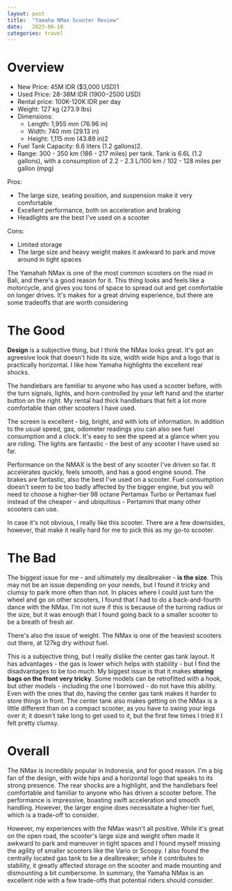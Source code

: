 ```yaml
---
layout: post
title:  "Yamaha NMax Scooter Review"
date:   2023-06-18
categories: travel
---
```


# Overview

- New Price: 45M IDR ($3,000 USD​)1​
- Used Price: 28-38M IDR ($1900-$2500 USD)
- Rental price: 100K-120K IDR per day
- Weight: 127 kg (273.9 lbs)​
- Dimensions:
    - Length: 1,955 mm (76.96 in)
    - Width: 740 mm (29.13 in)
    - Height: 1,115 mm (43.89 in)​2​
- Fuel Tank Capacity: 6.6 liters (1.2 gallons)​2​.
- Range: 300 - 350 km (186 - 217 miles) per tank. Tank is 6.6L (1.2 gallons), with a consumption of 2.2 - 2.3 L/100 km / 102 - 128 miles per gallon (mpg)

Pros:
- The large size, seating position, and suspension make it very comfortable
- Excellent performance, both on acceleration and braking
- Headlights are the best I've used on a scooter

Cons:

- Limited storage
- The large size and heavy weight makes it awkward to park and move around in tight spaces

The Yamahah NMax is one of the most common scooters on the road in Bali, and there's a good reason for it. This thing looks and feels like a motorcycle, and gives you tons of space to spread out and get comfortable on longer drives. It's makes for a great driving experience, but there are some tradeoffs that are worth considering

# The Good
**Design** is a subjective thing, but I think the NMax looks great. It's got an agreesive look that doesn't hide its size, width wide hips and a logo that is practically horizontal. I like how Yamaha highlights the excellent rear shocks.

The handlebars are familiar to anyone who has used a scooter before, with the turn signals, lights, and horn controlled by your left hand and the starter button on the right. My rental had thick handlebars that felt a lot more comfortable than other scooters I have used.

The screen is excellent - big, bright, and with lots of information. In addition to the usual speed, gas, odometer readings you can also see fuel consumption and a clock. It's easy to see the speed at a glance when you are riding. The lights are fantastic - the best of any scooter I have used so far.

Performance on the NMAX is the best of any scooter I've driven so far. It accelerates quickly, feels smooth, and has a good engine sound. The brakes are fantastic, also the best I've used on a scooter. Fuel consumption doesn't seem to be too badly affected by the bigger engine, but you will need to choose a higher-tier 98 octane Pertamax Turbo or Pertamax fuel instead of the cheaper - and ubiquitous - Pertamini that many other scooters can use.

In case it's not obvious, I really like this scooter. There are a few downsides, however, that make it really hard for me to pick this as my go-to scooter.

# The Bad
The biggest issue for me - and ultimately my dealbreaker - **is the size**. This may not be an issue depending on your needs, but I found it tricky and clumsy to park more often than not. In places where I could just turn the wheel and go on other scooters, I found that I had to do a back-and-fourth dance with the NMax. I'm not sure if this is because of the turning radius or the size, but it was enough that I found going back to a smaller scooter to be a breath of fresh air.

There's also the issue of weight. The NMax is one of the heaviest scooters out there, at 127kg dry without fuel.

This is a subjective thing, but I really dislike the center gas tank layout. It has advantages - the gas is lower which helps with stability - but I find the disadvantages to be too much. My biggest issue is that it makes **storing bags on the front very tricky**. Some models can be retrofitted with a hook, but other models - including the one I borrowed - do not have this ability. Even with the ones that do, having the center gas tank makes it harder to store things in front. The center tank also makes getting on the NMax is a little different than on a compact scooter, as you have to swing your legs over it; it doesn't take long to get used to it, but the first few times I tried it I felt pretty clumsy.

# Overall
The NMax is incredibly popular in Indonesia, and for good reason. I'm a big fan of the design, with wide hips and a horizontal logo that speaks to its strong presence. The rear shocks are a highlight, and the handlebars feel comfortable and familiar to anyone who has driven a scooter before. The performance is impressive, boasting swift acceleration and smooth handling. However, the larger engine does necessitate a higher-tier fuel, which is a trade-off to consider.

However, my experiences with the NMax wasn't all positive. While it's great on the open road, the scooter's large size and weight often made it awkward to park and maneuver in tight spaces and I found myself missing the agility of smaller scooters like the Vario or Scoopy. I also found the centrally located gas tank to be a dealbreaker; while it contributes to stability, it greatly affected storage on the scooter and made mounting and dismounting a bit cumbersome. In summary, the Yamaha NMax is an excellent ride with a few trade-offs that potential riders should consider.
